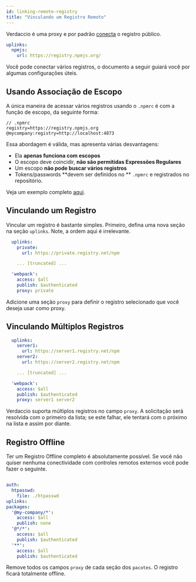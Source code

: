 ```yaml
---
id: linking-remote-registry
title: "Vinculando um Registro Remoto"
---
```


Verdaccio é uma proxy e por padrão [conecta](uplinks.md) o registro público.

```yaml
uplinks:
  npmjs:
    url: https://registry.npmjs.org/
```

Você pode conectar vários registros, o documento a seguir guiará você por algumas configurações úteis.

## Usando Associação de Escopo

A única maneira de acessar vários registros usando o `.npmrc` é com a função de escopo, da seguinte forma:

```
// .npmrc
registry=https://registry.npmjs.org
@mycompany:registry=http://localhost:4873
```

Essa abordagem é válida, mas apresenta várias desvantagens:

* Ela **apenas funciona com escopos**
* O escopo deve coincidir, **não são permitidas Expressões Regulares**
* Um escopo **não pode buscar vários registros**
* Tokens/passwords **devem ser definidos no ** `.npmrc` e registrados no repositório.

Veja um exemplo completo [aqui](https://stackoverflow.com/questions/54543979/npmrc-multiple-registries-for-the-same-scope/54550940#54550940).

## Vinculando um Registro

Vincular um registro é bastante simples. Primeiro, defina uma nova seção na seção `uplinks`. Note, a ordem aqui é irrelevante.

```yaml
  uplinks:
    private:
      url: https://private.registry.net/npm

    ... [truncated] ...

  'webpack':
    access: $all
    publish: $authenticated
    proxy: private

```

Adicione uma seção `proxy` para definir o registro selecionado que você deseja usar como proxy.

## Vinculando Múltiplos Registros

```yaml
  uplinks:
    server1:
      url: https://server1.registry.net/npm
    server2:
      url: https://server2.registry.net/npm

    ... [truncated] ...

  'webpack':
    access: $all
    publish: $authenticated
    proxy: server1 server2
```

Verdaccio suporta múltiplos registros no campo `proxy`. A solicitação será resolvida com o primeiro da lista; se este falhar, ele tentará com o próximo na lista e assim por diante.

## Registro Offline

Ter um Registro Offline completo é absolutamente possível. Se você não quiser nenhuma conectividade com controles remotos externos você pode fazer o seguinte.

```yaml

auth:
  htpasswd:
    file: ./htpasswd
uplinks:
packages:
  '@my-company/*':
    access: $all
    publish: none
  '@*/*':
    access: $all
    publish: $authenticated
  '**':
    access: $all
    publish: $authenticated
```

Remove todos os campos `proxy` de cada seção dos `pacotes`. O registro ficará totalmente offline.

